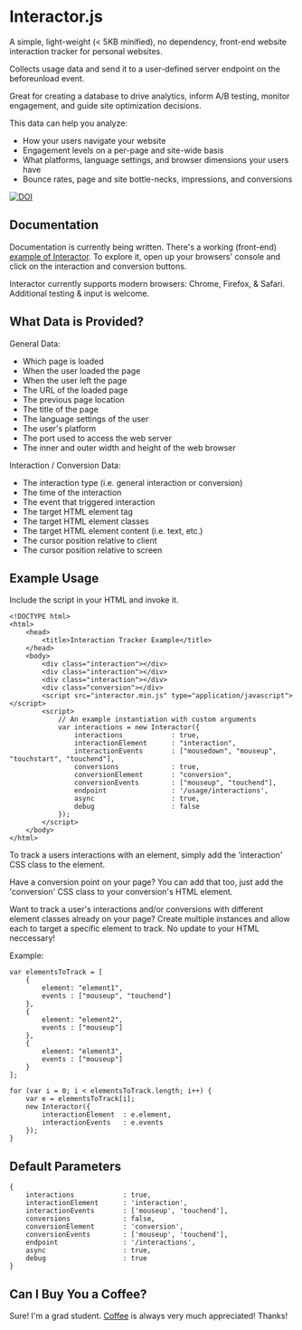 # Interactor.js

A simple, light-weight (< 5KB minified), no dependency, front-end website interaction tracker for personal websites. 

Collects usage data and send it to a user-defined server endpoint on the beforeunload event.

Great for creating a database to drive analytics, inform A/B testing, monitor engagement, and guide site optimization decisions.

This data can help you analyze:
* How your users navigate your website
* Engagement levels on a per-page and site-wide basis
* What platforms, language settings, and browser dimensions your users have
* Bounce rates, page and site bottle-necks, impressions, and conversions

[![DOI](https://zenodo.org/badge/40263917.svg)](https://zenodo.org/badge/latestdoi/40263917)

## Documentation
Documentation is currently being written. There's a working (front-end) [example of Interactor](http://greenstick.github.io/interactor/). To explore it, open up your browsers' console and click on the interaction and conversion buttons.

Interactor currently supports modern browsers: Chrome, Firefox, & Safari. Additional testing & input is welcome.

## What Data is Provided?

General Data:

* Which page is loaded
* When the user loaded the page
* When the user left the page
* The URL of the loaded page
* The previous page location
* The title of the page
* The language settings of the user
* The user's platform
* The port used to access the web server
* The inner and outer width and height of the web browser

Interaction / Conversion Data: 

* The interaction type (i.e. general interaction or conversion)
* The time of the interaction
* The event that triggered interaction
* The target HTML element tag
* The target HTML element classes
* The target HTML element content (i.e. text, etc.)
* The cursor position relative to client
* The cursor position relative to screen

## Example Usage

Include the script in your HTML and invoke it. 

	<!DOCTYPE html>
	<html>
		<head>
			<title>Interaction Tracker Example</title>
		</head>
		<body>
			<div class="interaction"></div>
			<div class="interaction"></div>
			<div class="interaction"></div>
			<div class="conversion"></div>
			<script src="interactor.min.js" type="application/javascript"></script>
			<script>
				// An example instantiation with custom arguments
				var interactions = new Interactor({
					interactions            : true,
					interactionElement      : "interaction",
					interactionEvents       : ["mousedown", "mouseup", "touchstart", "touchend"],
					conversions             : true,
					conversionElement       : "conversion",
					conversionEvents        : ["mouseup", "touchend"],
					endpoint                : '/usage/interactions',
					async                   : true,
					debug                   : false
				});
			</script>
		</body>
	</html>

To track a users interactions with an element, simply add the 'interaction' CSS class to the element.

Have a conversion point on your page? You can add that too, just add the 'conversion' CSS class to your conversion's HTML element. 

Want to track a user's interactions and/or conversions with different element classes already on your page? Create multiple instances and allow each to target a specific element to track. No update to your HTML neccessary!

Example:

	var elementsToTrack = [
		{
			element: "element1",
			events : ["mouseup", "touchend"]
		}, 
		{
			element: "element2",
			events : ["mouseup"]
		},
		{ 
			element: "element3",
			events : ["mouseup"]
		}
	];

	for (var i = 0; i < elementsToTrack.length; i++) {
		var e = elementsToTrack[i];
		new Interactor({
			interactionElement 	: e.element,
			interactionEvents 	: e.events
		});
	} 

## Default Parameters
	{
		interactions            : true,
		interactionElement      : 'interaction',
		interactionEvents       : ['mouseup', 'touchend'],
		conversions             : false,
		conversionElement       : 'conversion',
		conversionEvents        : ['mouseup', 'touchend'],
		endpoint                : '/interactions',
		async                   : true,
		debug                   : true
	}

## Can I Buy You a Coffee?
Sure! I'm a grad student. [Coffee](https://www.buymeacoffee.com/O1TrCFSXa) is always very much appreciated! Thanks!
